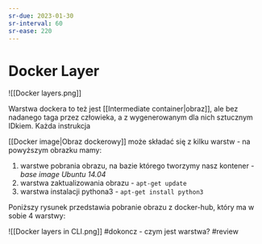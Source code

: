 ```yaml
---
sr-due: 2023-01-30
sr-interval: 60
sr-ease: 220
---
```


# Docker Layer
![[Docker layers.png]]

Warstwa dockera to też jest [[Intermediate container|obraz]], ale bez nadanego taga przez człowieka, a z wygenerowanym dla nich sztucznym IDkiem. Każda instrukcja 

[[Docker image|Obraz dockerowy]] może składać się z kilku warstw - na powyższym obrazku mamy:
1. warstwe pobrania obrazu, na bazie którego tworzymy nasz kontener - *base image Ubuntu 14.04*
2. warstwa zaktualizowania obrazu - `apt-get update`
3. warstwa instalacji pythona3 - `apt-get install python3`

Poniższy rysunek przedstawia pobranie obrazu z docker-hub, który ma w sobie 4 warstwy:

![[Docker layers in CLI.png]]
#dokoncz - czym jest warstwa?
#review